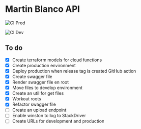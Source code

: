 # Martin Blanco API

![CI Prod](https://github.com/pataruco/martin-blanco/workflows/CI%20Prod/badge.svg)

![CI Dev](https://github.com/pataruco/martin-blanco/workflows/CI%20Dev/badge.svg)

## To do

- [x] Create terraform models for cloud functions
- [x] Create production environment
- [x] Deploy production when release tag is created GitHub action
- [x] Create swagger file
- [x] Render swagger file en root
- [x] Move files to develop environment
- [x] Create an util for get files
- [x] Workout roots
- [x] Refactor swagger file
- [ ] Create an upload endpoint
- [ ] Enable winston to log to StackDriver
- [ ] Create URLs for development and production
